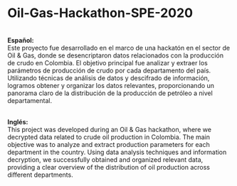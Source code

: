 # Oil-Gas-Hackathon-SPE-2020

<b><br>Español:</b></br>
Este proyecto fue desarrollado en el marco de una hackatón en el sector de Oil & Gas, donde se desencriptaron datos relacionados con la producción de crudo en Colombia. El objetivo principal fue analizar y extraer los parámetros de producción de crudo por cada departamento del país. Utilizando técnicas de análisis de datos y descifrado de información, logramos obtener y organizar los datos relevantes, proporcionando un panorama claro de la distribución de la producción de petróleo a nivel departamental.

<b><br>Inglés:</b></br>
This project was developed during an Oil & Gas hackathon, where we decrypted data related to crude oil production in Colombia. The main objective was to analyze and extract production parameters for each department in the country. Using data analysis techniques and information decryption, we successfully obtained and organized relevant data, providing a clear overview of the distribution of oil production across different departments.
